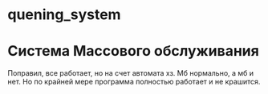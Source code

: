 # quening_system

# Система Массового обслуживания

Поправил, все работает, но на счет автомата хз. Мб нормально, а мб и нет. Но по крайней мере
программа полностью работает и не крашится.